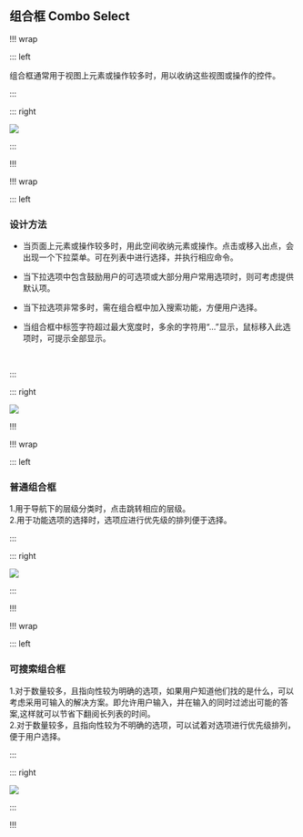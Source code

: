 ## 组合框 Combo Select ##

!!! wrap

::: left

组合框通常用于视图上元素或操作较多时，用以收纳这些视图或操作的控件。

:::

::: right

![](../imgs/组件/组合框/img_dropdown_1.png)

:::

!!!

!!! wrap

::: left

### 设计方法 ###

- 当页面上元素或操作较多时，用此空间收纳元素或操作。点击或移入出点，会出现一个下拉菜单。可在列表中进行选择，并执行相应命令。

- 当下拉选项中包含鼓励用户的可选项或大部分用户常用选项时，则可考虑提供默认项。

- 当下拉选项非常多时，需在组合框中加入搜索功能，方便用户选择。

- 当组合框中标签字符超过最大宽度时，多余的字符用“…”显示，鼠标移入此选项时，可提示全部显示。

<br>

:::

::: right

![](../imgs/组件/组合框/img_dropdown_2.png)

!!!



!!! wrap

::: left

### 普通组合框 ###

1.用于导航下的层级分类时，点击跳转相应的层级。<br>
2.用于功能选项的选择时，选项应进行优先级的排列便于选择。

:::

::: right


![](../imgs/组件/组合框/img_dropdown_3.png)

:::

!!!



!!! wrap

::: left

### 可搜索组合框 ###

1.对于数量较多，且指向性较为明确的选项，如果用户知道他们找的是什么，可以考虑采用可输入的解决方案。即允许用户输入，并在输入的同时过滤出可能的答案,这样就可以节省下翻阅长列表的时间。<br>
2.对于数量较多，且指向性较为不明确的选项，可以试着对选项进行优先级排列，便于用户选择。

:::

::: right

![](../imgs/组件/组合框/img_dropdown_4.png)

:::

!!!




